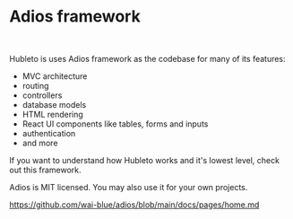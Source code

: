 # Adios framework

&nbsp;

Hubleto is uses Adios framework as the codebase for many of its features:

  * MVC architecture
  * routing
  * controllers
  * database models
  * HTML rendering
  * React UI components like tables, forms and inputs
  * authentication
  * and more

If you want to understand how Hubleto works and it's lowest level, check out this framework.

Adios is MIT licensed. You may also use it for your own projects.

https://github.com/wai-blue/adios/blob/main/docs/pages/home.md